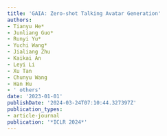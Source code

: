 ```yaml
---
title: 'GAIA: Zero-shot Talking Avatar Generation'
authors:
- Tianyu He*
- Junliang Guo*
- Runyi Yu*
- Yuchi Wang*
- Jialiang Zhu
- Kaikai An
- Leyi Li
- Xu Tan
- Chunyu Wang
- Han Hu
- ' others'
date: '2023-01-01'
publishDate: '2024-03-24T07:10:44.327397Z'
publication_types:
- article-journal
publication: '*ICLR 2024*'
---
```

